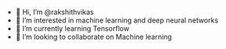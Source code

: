 - 👋 Hi, I’m @rakshithvikas
- 👀 I’m interested in machine learning and deep neural networks
- 🌱 I’m currently learning Tensorflow
- 💞️ I’m looking to collaborate on Machine learning

<!---
rakshithvikas/rakshithvikas is a ✨ special ✨ repository because its `README.md` (this file) appears on your GitHub profile.
You can click the Preview link to take a look at your changes.
--->
